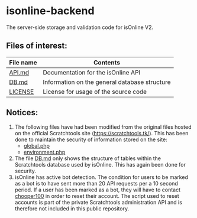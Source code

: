 # isonline-backend
The server-side storage and validation code for isOnline V2.

## Files of interest:
| File name      | Contents                                      |
| -------------- | --------------------------------------------- |
| [API.md]       | Documentation for the isOnline API            |
| [DB.md]        | Information on the general database structure |
| [LICENSE]      | License for usage of the source code          |

## Notices:
1. The following files have had been modified from the original files hosted on
   the official Scratchtools site (<https://scratchtools.tk/>). This has been
   done to maintain the security of information stored on the site:
   * [global.php]
   * [environment.php]
2. The file [DB.md] only shows the structure of tables within the Scratchtools
   database used by isOnline. This has again been done for security.
3. isOnline has active bot detection. The condition for users to be marked as a
   bot is to have sent more than 20 API requests per a 10 second period. If a
   user has been marked as a bot, they will have to contact
   [chooper100](https://scratch.mit.edu/users/chooper100/) in order to reset
   their account. The script used to reset accounts is part of the private
   Scratchtools administration API and is therefore not included in this public
   repository.

[API.md]: ../master/API.md
[DB.md]: ../master/DB.md
[LICENSE]: ../master/LICENSE
[global.php]: ../master/src/global.php
[environment.php]: ../master/src/environment.php
